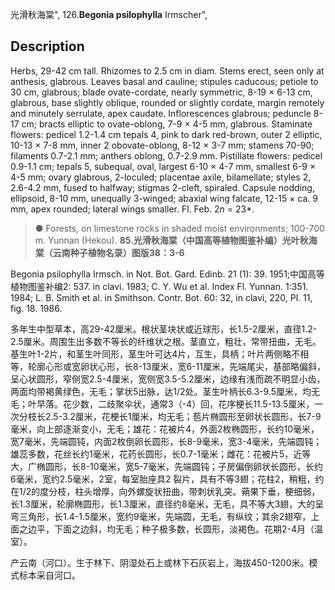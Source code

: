 光滑秋海棠",
126.**Begonia psilophylla** Irmscher",

## Description
Herbs, 29-42 cm tall. Rhizomes to 2.5 cm in diam. Stems erect, seen only at anthesis, glabrous. Leaves basal and cauline; stipules caducous; petiole to 30 cm, glabrous; blade ovate-cordate, nearly symmetric, 8-19 × 6-13 cm, glabrous, base slightly oblique, rounded or slightly cordate, margin remotely and minutely serrulate, apex caudate. Inflorescences glabrous; peduncle 8-17 cm; bracts elliptic to ovate-oblong, 7-9 × 4-5 mm, glabrous. Staminate flowers: pedicel 1.2-1.4 cm tepals 4, pink to dark red-brown, outer 2 elliptic, 10-13 × 7-8 mm, inner 2 obovate-oblong, 8-12 × 3-7 mm; stamens 70-90; filaments 0.7-2.1 mm; anthers oblong, 0.7-2.9 mm. Pistillate flowers: pedicel 0.9-1.1 cm; tepals 5, subequal, oval, largest 6-10 × 4-7 mm, smallest 6-9 × 4-5 mm; ovary glabrous, 2-loculed; placentae axile, bilamellate; styles 2, 2.6-4.2 mm, fused to halfway; stigmas 2-cleft, spiraled. Capsule nodding, ellipsoid, 8-10 mm, unequally 3-winged; abaxial wing falcate, 12-15 × ca. 9 mm, apex rounded; lateral wings smaller. Fl. Feb. 2*n* = 23*.

> ● Forests, on limestone rocks in shaded moist environments; 100-700 m. Yunnan (Hekou).
**85.光滑秋海棠（中国高等植物图鉴补编）光叶秋海棠（云南种子植物名录）图版38：3-6**

Begonia psilophylla Irmsch. in Not. Bot. Gard. Edinb. 21 (1): 39. 1951;中国高等植物图鉴补编2: 537. in clavi. 1983; C. Y. Wu et al. Index Fl. Yunnan. 1:351. 1984; L. B. Smith et al. in Smithson. Contr. Bot. 60: 32, in clavi, 220, Pl. 11, fig. 18. 1986.

多年生中型草本，高29-42厘米。根状茎块状或近球形，长1.5-2厘米，直径1.2-2.5厘米。周围生出多数不等长的纤维状之根。茎直立，粗壮，常带扭曲，无毛。基生叶1-2片，和茎生叶同形，茎生叶可达4片，互生，具柄；叶片两侧略不相等，轮廓心形或宽卵状心形，长8-13厘米，宽6-11厘米，先端尾尖，基部略偏斜，呈心状圆形，窄侧宽2.5-4厘米，宽侧宽3.5-5.2厘米，边缘有浅而疏不明显小齿，两面均带褐黄绿色，无毛；掌状5出脉，达1/2处。茎生叶柄长6.3-9.5厘米，均无毛；叶早落。花少数，二歧聚伞状，通常3（-4）回，花序梗长11.5-13.5厘米，一次分枝长2.5-3.2厘米，花梗长1厘米，均无毛；苞片椭圆形至卵状长圆形，长7-9毫米，向上部逐渐变小，无毛；雄花：花被片4，外面2枚椭圆形，长约10毫米，宽7毫米，先端圆钝，内面2枚倒卵长圆形，长8-9毫米，宽3-4毫米，先端圆钝；雄蕊多数，花丝长约1毫米，花药长圆形，长0.7-1毫米；雌花：花被片5，近等大，广椭圆形，长8-10毫米，宽5-7毫米，先端圆钝；子房偏倒卵状长圆形，长约6毫米，宽约2.5毫米，2室，每室胎座具2 裂片，具有不等3翅；花柱2，稍粗，约在1/2的度分枝，柱头增厚，向外螺旋状扭曲，带刺状乳突。蒴果下垂，梗细弱，长1.3厘米，轮廓椭圆形，长1.3厘米，直径约8毫米，无毛，具不等大3翅，大的呈弯三角形，长1.4-1.5厘米，宽约9毫米，先端圆，无毛，有纵纹；其余2翅窄，上面之边平，下面之边斜，均无毛；种子极多数，长圆形，淡褐色。花期2-4月（温室）。

产云南（河口）。生于林下、阴湿处石上或林下石灰岩上，海拔450-1200米。模式标本采自河口。
